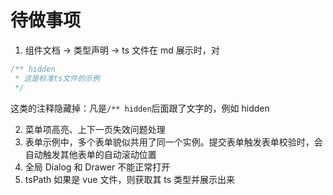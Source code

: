 # 待做事项

1. 组件文档 -> 类型声明 -> ts 文件在 md 展示时，对

```ts
/** hidden
 * 这是标准ts文件的示例
 */
```

这类的注释隐藏掉：凡是`/** hidden`后面跟了文字的，例如 hidden

2. 菜单项高亮、上下一页失效问题处理
3. 表单示例中，多个表单貌似共用了同一个实例。提交表单触发表单校验时，会自动触发其他表单的自动滚动位置
4. 全局 Dialog 和 Drawer 不能正常打开
5. tsPath 如果是 vue 文件，则获取其 ts 类型并展示出来

